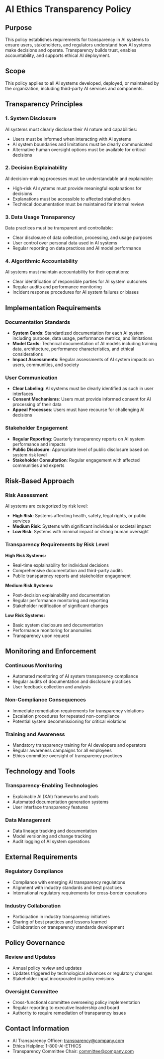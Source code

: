 # AI Ethics Transparency Policy

## Purpose
This policy establishes requirements for transparency in AI systems to ensure users, stakeholders, and regulators understand how AI systems make decisions and operate. Transparency builds trust, enables accountability, and supports ethical AI deployment.

## Scope
This policy applies to all AI systems developed, deployed, or maintained by the organization, including third-party AI services and components.

## Transparency Principles

### 1. System Disclosure
AI systems must clearly disclose their AI nature and capabilities:
- Users must be informed when interacting with AI systems
- AI system boundaries and limitations must be clearly communicated
- Alternative human oversight options must be available for critical decisions

### 2. Decision Explainability
AI decision-making processes must be understandable and explainable:
- High-risk AI systems must provide meaningful explanations for decisions
- Explanations must be accessible to affected stakeholders
- Technical documentation must be maintained for internal review

### 3. Data Usage Transparency
Data practices must be transparent and controllable:
- Clear disclosure of data collection, processing, and usage purposes
- User control over personal data used in AI systems
- Regular reporting on data practices and AI model performance

### 4. Algorithmic Accountability
AI systems must maintain accountability for their operations:
- Clear identification of responsible parties for AI system outcomes
- Regular audits and performance monitoring
- Incident response procedures for AI system failures or biases

## Implementation Requirements

### Documentation Standards
- **System Cards**: Standardized documentation for each AI system including purpose, data usage, performance metrics, and limitations
- **Model Cards**: Technical documentation of AI models including training data, architecture, performance characteristics, and ethical considerations
- **Impact Assessments**: Regular assessments of AI system impacts on users, communities, and society

### User Communication
- **Clear Labeling**: AI systems must be clearly identified as such in user interfaces
- **Consent Mechanisms**: Users must provide informed consent for AI processing of their data
- **Appeal Processes**: Users must have recourse for challenging AI decisions

### Stakeholder Engagement
- **Regular Reporting**: Quarterly transparency reports on AI system performance and impacts
- **Public Disclosure**: Appropriate level of public disclosure based on system risk level
- **Stakeholder Consultation**: Regular engagement with affected communities and experts

## Risk-Based Approach

### Risk Assessment
AI systems are categorized by risk level:
- **High Risk**: Systems affecting health, safety, legal rights, or public services
- **Medium Risk**: Systems with significant individual or societal impact
- **Low Risk**: Systems with minimal impact or strong human oversight

### Transparency Requirements by Risk Level
**High Risk Systems:**
- Real-time explainability for individual decisions
- Comprehensive documentation and third-party audits
- Public transparency reports and stakeholder engagement

**Medium Risk Systems:**
- Post-decision explainability and documentation
- Regular performance monitoring and reporting
- Stakeholder notification of significant changes

**Low Risk Systems:**
- Basic system disclosure and documentation
- Performance monitoring for anomalies
- Transparency upon request

## Monitoring and Enforcement

### Continuous Monitoring
- Automated monitoring of AI system transparency compliance
- Regular audits of documentation and disclosure practices
- User feedback collection and analysis

### Non-Compliance Consequences
- Immediate remediation requirements for transparency violations
- Escalation procedures for repeated non-compliance
- Potential system decommissioning for critical violations

### Training and Awareness
- Mandatory transparency training for AI developers and operators
- Regular awareness campaigns for all employees
- Ethics committee oversight of transparency practices

## Technology and Tools

### Transparency-Enabling Technologies
- Explainable AI (XAI) frameworks and tools
- Automated documentation generation systems
- User interface transparency features

### Data Management
- Data lineage tracking and documentation
- Model versioning and change tracking
- Audit logging of AI system operations

## External Requirements

### Regulatory Compliance
- Compliance with emerging AI transparency regulations
- Alignment with industry standards and best practices
- International regulatory requirements for cross-border operations

### Industry Collaboration
- Participation in industry transparency initiatives
- Sharing of best practices and lessons learned
- Collaboration on transparency standards development

## Policy Governance

### Review and Updates
- Annual policy review and updates
- Updates triggered by technological advances or regulatory changes
- Stakeholder input incorporated in policy revisions

### Oversight Committee
- Cross-functional committee overseeing policy implementation
- Regular reporting to executive leadership and board
- Authority to require remediation of transparency issues

## Contact Information
- AI Transparency Officer: transparency@company.com
- Ethics Helpline: 1-800-AI-ETHICS
- Transparency Committee Chair: committee@company.com